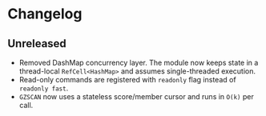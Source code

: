 # Changelog

## Unreleased
- Removed DashMap concurrency layer. The module now keeps state in a
  thread-local `RefCell<HashMap>` and assumes single-threaded execution.
- Read-only commands are registered with `readonly` flag instead of `readonly fast`.
- `GZSCAN` now uses a stateless score/member cursor and runs in `O(k)` per call.

